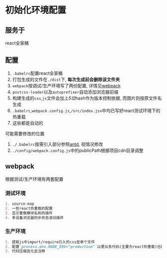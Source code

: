 # 初始化环境配置

## 服务于

react全家桶

## 配置

1. `.babelrc`配置react全家桶
2. 打包生成的文件在`./dist`下, **每次生成前会删除该文件夹**
3. `webpack`按调试/生产环境写了两份配置, 详情见[webpack](#webpack)
4. `postcss-loader`以及`autoprefixer`自动添加浏览器前缀
5. 构建生成的`css`,`js`文件会加上*5位*hash作为版本控制依据, 而图片则按原文件名生成
6. `.babelrc`,`webpack.config.js`,`/src/index.jsx`中均已写好react测试环境下的热重载
7. 这些都是自动的

可能需要修改的位置

1. `./.babelrc`按需引入部分参照[antd](https://ant.design/docs/react/getting-started-cn#%E6%8C%89%E9%9C%80%E5%8A%A0%E8%BD%BD), 视情况修改
2. `./config/webpack.config.js`中的publicPath根据项目cdn目录调整

## webpack

根据测试/生产环境有两套配置

### 测试环境

```md
1. source-map
2. 一些react热重载的配置
3. 显示重载模块名称的插件
4. 多设备浏览器同步状态滚动插件
```

### 生产环境

```md
1. 提取js中import/require引入的css至单个文件
2. 配置`process.env.NODE_ENV="production"`以便业务代码(主要为react热重载)也能根据情况调整
3. 代码压缩丑化去注释
```
